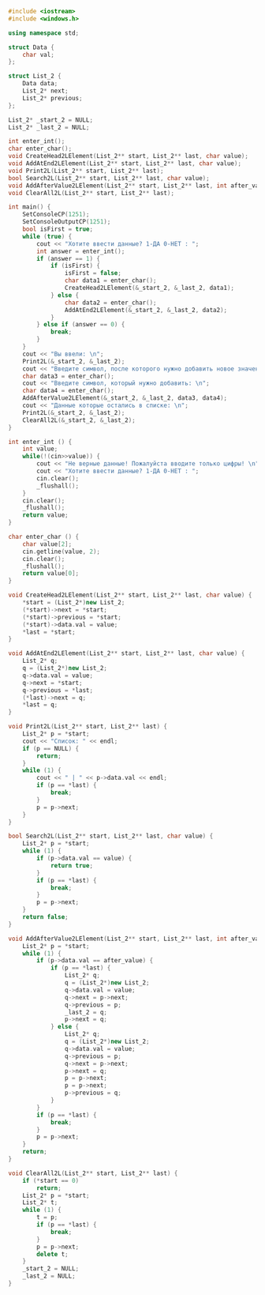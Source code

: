 ﻿```c++
#include <iostream>
#include <windows.h>

using namespace std;

struct Data {
	char val;
};

struct List_2 {
	Data data;
	List_2* next;
	List_2* previous;
};

List_2* _start_2 = NULL;
List_2* _last_2 = NULL;

int enter_int();
char enter_char();
void CreateHead2LElement(List_2** start, List_2** last, char value);
void AddAtEnd2LElement(List_2** start, List_2** last, char value);
void Print2L(List_2** start, List_2** last);
bool Search2L(List_2** start, List_2** last, char value);
void AddAfterValue2LElement(List_2** start, List_2** last, int after_value, int value);
void ClearAll2L(List_2** start, List_2** last);

int main() {
	SetConsoleCP(1251);
	SetConsoleOutputCP(1251);
	bool isFirst = true;
	while (true) {
		cout << "Хотите ввести данные? 1-ДА 0-НЕТ : ";
		int answer = enter_int();
		if (answer == 1) {
			if (isFirst) {
				isFirst = false;
				char data1 = enter_char();
				CreateHead2LElement(&_start_2, &_last_2, data1);
			} else {
				char data2 = enter_char();
				AddAtEnd2LElement(&_start_2, &_last_2, data2);
			}
		} else if (answer == 0) {
			break;
		}
	}
	cout << "Вы ввели: \n";
	Print2L(&_start_2, &_last_2);
	cout << "Введите символ, после которого нужно добавить новое значение: \n";
	char data3 = enter_char();
	cout << "Введите символ, который нужно добавить: \n";
	char data4 = enter_char();
	AddAfterValue2LElement(&_start_2, &_last_2, data3, data4);
	cout << "Данные которые остались в списке: \n";
	Print2L(&_start_2, &_last_2);
	ClearAll2L(&_start_2, &_last_2);
}

int enter_int () {
	int value;
	while(!(cin>>value)) {
		cout << "Не верные данные! Пожалуйста вводите только цифры! \n";
		cout << "Хотите ввести данные? 1-ДА 0-НЕТ : ";
		cin.clear();
		_flushall();
	}
	cin.clear();
	_flushall();
	return value;
}

char enter_char () {
	char value[2];
	cin.getline(value, 2);
	cin.clear();
	_flushall();
	return value[0];
}

void CreateHead2LElement(List_2** start, List_2** last, char value) {
	*start = (List_2*)new List_2;
	(*start)->next = *start;
	(*start)->previous = *start;
	(*start)->data.val = value;
	*last = *start;
}

void AddAtEnd2LElement(List_2** start, List_2** last, char value) {
	List_2* q;
	q = (List_2*)new List_2;
	q->data.val = value;
	q->next = *start;
	q->previous = *last;
	(*last)->next = q;
	*last = q;
}

void Print2L(List_2** start, List_2** last) {
	List_2* p = *start;
	cout << "Список: " << endl;
	if (p == NULL) {
		return;
	}
	while (1) {
		cout << " | " << p->data.val << endl;
		if (p == *last) {
			break;
		}
		p = p->next;
	}
}

bool Search2L(List_2** start, List_2** last, char value) {
	List_2* p = *start;
	while (1) {
		if (p->data.val == value) {
			return true;
		}
		if (p == *last) {
			break;
		}
		p = p->next;
	}
	return false;
}

void AddAfterValue2LElement(List_2** start, List_2** last, int after_value, int value) {
	List_2* p = *start;
	while (1) {
		if (p->data.val == after_value) {
			if (p == *last) {
				List_2* q;
				q = (List_2*)new List_2;
				q->data.val = value;
				q->next = p->next;
				q->previous = p;
				_last_2 = q;
				p->next = q;	
			} else {
				List_2* q;
				q = (List_2*)new List_2;
				q->data.val = value;
				q->previous = p;
				q->next = p->next;
				p->next = q;
				p = p->next;
				p = p->next;
				p->previous = q;
			}
		}
		if (p == *last) {
			break;
		}
		p = p->next;
	}
	return;
}

void ClearAll2L(List_2** start, List_2** last) {
	if (*start == 0)
		return;
	List_2* p = *start;
	List_2* t;
	while (1) {
		t = p;
		if (p == *last) {
			break;
		}
		p = p->next;
		delete t;
	}
	_start_2 = NULL;
	_last_2 = NULL;
}

```
